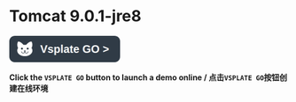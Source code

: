 # Tomcat 9.0.1-jre8

<a href="https://www.vsplate.com/?docker-compose=https://github.com/vsplate/dcenvs/tomcat/9.0.1-jre8"><img alt="VSPLATE GO" src="https://raw.githubusercontent.com/vsplate/images/master/vsgo_btn.png" width="200px"></a>

**Click the `VSPLATE GO` button to launch a demo online / 点击`VSPLATE GO`按钮创建在线环境**